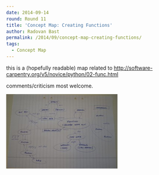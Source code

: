 ```yaml
---
date: 2014-09-14
round: Round 11
title: 'Concept Map: Creating Functions'
author: Radovan Bast
permalink: /2014/09/concept-map-creating-functions/
tags:
  - Concept Map
---
```

this is a (hopefully readable) map related to http://software-carpentry.org/v5/novice/python/02-func.html

comments/criticism most welcome.

[<img class="alignnone size-medium wp-image-8645" alt="concept_map_python_functions" src="/uploads/2014/09/concept_map_python_functions-300x200.jpg" width="300" height="200" />][1]

 [1]: /uploads/2014/09/concept_map_python_functions.jpg
